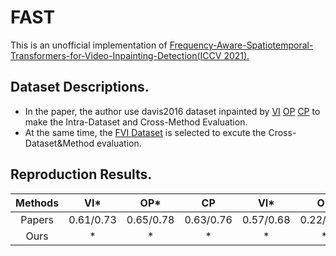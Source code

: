 # FAST
This is an unofficial implementation of [Frequency-Aware-Spatiotemporal-Transformers-for-Video-Inpainting-Detection(ICCV 2021).](https://openaccess.thecvf.com/content/ICCV2021/papers/Yu_Frequency-Aware_Spatiotemporal_Transformers_for_Video_Inpainting_Detection_ICCV_2021_paper.pdf)

## <a name="dataset"></a>Dataset Descriptions.
- In the paper, the author use davis2016 dataset inpainted by [VI](https://github.com/mcahny/Deep-Video-Inpainting)  [OP](https://github.com/seoungwugoh/opn-demo)  [CP](https://github.com/shleecs/Copy-and-Paste-Networks-for-Deep-Video-Inpainting) to make the Intra-Dataset and Cross-Method Evaluation.
- At the same time, the [FVI Dataset](http://arxiv.org/abs/1904.10247) is selected to excute the Cross-Dataset&Method evaluation.

## <a name="reproduction_tables"></a>Reproduction Results.
  | Methods  | VI*        |  OP*      |  CP        | VI*      |  OP       |  CP*      | VI      |  OP*      |  CP*      |
  | :------: | :---:      | :----:    |:---:       | :----:   | :----:    |:----:     |:-----:  | :----:    | :----:    |
  | Papers   | 0.61/0.73  | 0.65/0.78 | 0.63/0.76  | 0.57/0.68| 0.22/0.34 | 0.76/0.83 |0.32/0.49| 0.78/0.87 | 0.82/0.90 |
  | Ours     | *  | * | *  | *| * | * |*| * | * |
